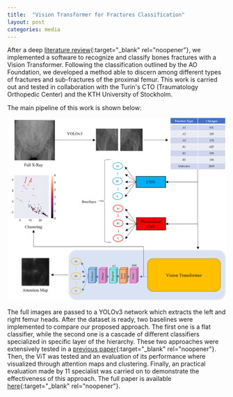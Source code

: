 ```yaml
---
title:  "Vision Transformer for Fractures Classification"
layout: post
categories: media
---
```

After a deep [literature review](https://doi.org/10.3390/app10041507){:target="_blank" rel="noopener"}, we implemented a software to recognize and classify bones fractures with a Vision Transformer. Following the classification outlined by the AO Foundation, we developed a method able to discern among different types of fractures and sub-fractures of the proximal femur. This work is carried out and tested in collaboration with the Turin's CTO (Traumatology Orthopedic Center) and the KTH University of Stockholm.

The main pipeline of this work is shown below:

![Pipeline](../assets/pipeline_vit.png)

The full images are passed to a YOLOv3 network which extracts the left and right femur heads. After the dataset is ready, two baselines were implemented to compare our proposed approach. The first one is a flat classifier, while the second one is a cascade of different classifiers specialized in specific layer of the hierarchy. These two approaches were extensively tested in a [previous paper](https://pubmed.ncbi.nlm.nih.gov/33126175/){:target="_blank" rel="noopener"}.
Then, the ViT was tested and an evaluation of its performance where visualized through attention maps and clustering. Finally, an practical evaluation made by 11 specialist was carried on to demonstrate the effectiveness of this approach. The full paper is available [here](https://pubmed.ncbi.nlm.nih.gov/35469638/){:target="_blank" rel="noopener"}.
